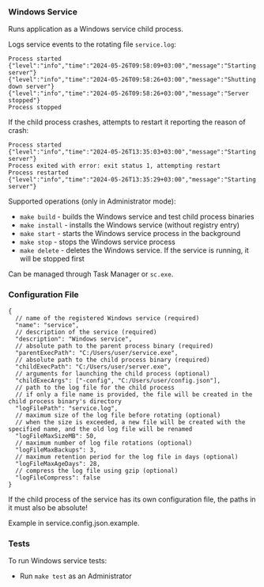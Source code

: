 ### Windows Service
Runs application as a Windows service child process.

Logs service events to the rotating file `service.log`:
```json5
Process started
{"level":"info","time":"2024-05-26T09:58:09+03:00","message":"Starting server"}
{"level":"info","time":"2024-05-26T09:58:26+03:00","message":"Shutting down server"}
{"level":"info","time":"2024-05-26T09:58:26+03:00","message":"Server stopped"}
Process stopped
```

If the child process crashes, attempts to restart it reporting the reason of crash:
```json5
Process started
{"level":"info","time":"2024-05-26T13:35:03+03:00","message":"Starting server"}
Process exited with error: exit status 1, attempting restart
Process restarted
{"level":"info","time":"2024-05-26T13:35:29+03:00","message":"Starting server"}
```

Supported operations (only in Administrator mode):
- `make build` - builds the Windows service and test child process binaries
- `make install` - installs the Windows service (without registry entry)
- `make start` - starts the Windows service process in the background
- `make stop` - stops the Windows service process
- `make delete` - deletes the Windows service. If the service is running, it will be stopped first

Can be managed through Task Manager or `sc.exe`.

### Configuration File

```json5
{
  // name of the registered Windows service (required)
  "name": "service",
  // description of the service (required)
  "description": "Windows service",
  // absolute path to the parent process binary (required)
  "parentExecPath": "C:/Users/user/service.exe",
  // absolute path to the child process binary (required)
  "childExecPath": "C:/Users/user/server.exe",
  // arguments for launching the child process (optional)
  "childExecArgs": ["-config", "C:/Users/user/config.json"],
  // path to the log file for the child process
  // if only a file name is provided, the file will be created in the child process binary's directory
  "logFilePath": "service.log",
  // maximum size of the log file before rotating (optional)
  // when the size is exceeded, a new file will be created with the specified name, and the old log file will be renamed
  "logFileMaxSizeMB": 50,
  // maximum number of log file rotations (optional)
  "logFileMaxBackups": 3,
  // maximum retention period for the log file in days (optional)
  "logFileMaxAgeDays": 28,
  // compress the log file using gzip (optional)
  "logFileCompress": false
}
```

If the child process of the service has its own configuration file, the paths in it must also be absolute!

Example in service.config.json.example.

### Tests

To run Windows service tests:

- Run `make test` as an Administrator